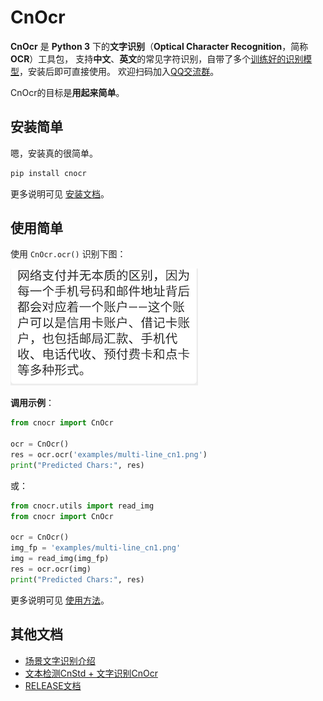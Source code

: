# CnOcr

**CnOcr** 是 **Python 3** 下的**文字识别**（**Optical Character Recognition**，简称**OCR**）工具包，
支持**中文**、**英文**的常见字符识别，自带了多个[训练好的识别模型](models.md)，安装后即可直接使用。
欢迎扫码加入[QQ交流群](contact.md)。

CnOcr的目标是**用起来简单**。

## 安装简单

嗯，安装真的很简单。

```bash
pip install cnocr
```

更多说明可见 [安装文档](install.md)。

## 使用简单

使用 `CnOcr.ocr()` 识别下图：

![多行文字图片](examples/multi-line_cn1.png)

**调用示例**：

```python
from cnocr import CnOcr

ocr = CnOcr()
res = ocr.ocr('examples/multi-line_cn1.png')
print("Predicted Chars:", res)
```

或：
```python
from cnocr.utils import read_img
from cnocr import CnOcr

ocr = CnOcr()
img_fp = 'examples/multi-line_cn1.png'
img = read_img(img_fp)
res = ocr.ocr(img)
print("Predicted Chars:", res)
```

更多说明可见 [使用方法](usage.md)。


## 其他文档

* [场景文字识别介绍](std_ocr.md)
* [文本检测CnStd + 文字识别CnOcr](cnstd_cnocr.md)
* [RELEASE文档](RELEASE.md)

